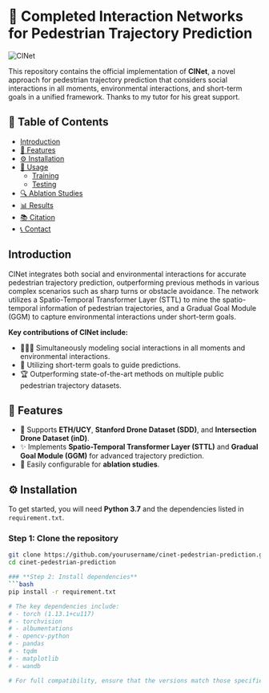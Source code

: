 # 🚶 Completed Interaction Networks for Pedestrian Trajectory Prediction

![CINet](https://via.placeholder.com/1000x300.png) <!-- 你可以用自己的图片链接替换这张图片 -->

This repository contains the official implementation of **CINet**, a novel approach for pedestrian trajectory prediction that considers social interactions in all moments, environmental interactions, and short-term goals in a unified framework. Thanks to my tutor for his great support.

## 📑 Table of Contents
- [Introduction](#introduction)
- [🚀 Features](#features)
- [⚙️ Installation](#installation)
- [📝 Usage](#usage)
  - [Training](#training)
  - [Testing](#testing)
- [🔍 Ablation Studies](#ablation-studies)
- [📊 Results](#results)
- [📚 Citation](#citation)
- [📞 Contact](#contact)

## Introduction

CINet integrates both social and environmental interactions for accurate pedestrian trajectory prediction, outperforming previous methods in various complex scenarios such as sharp turns or obstacle avoidance. The network utilizes a Spatio-Temporal Transformer Layer (STTL) to mine the spatio-temporal information of pedestrian trajectories, and a Gradual Goal Module (GGM) to capture environmental interactions under short-term goals.

**Key contributions of CINet include:**
- 🧑‍🤝‍🧑 Simultaneously modeling social interactions in all moments and environmental interactions.
- 🎯 Utilizing short-term goals to guide predictions.
- 🏆 Outperforming state-of-the-art methods on multiple public pedestrian trajectory datasets.

## 🚀 Features
- 📁 Supports **ETH/UCY**, **Stanford Drone Dataset (SDD)**, and **Intersection Drone Dataset (inD)**.
- ✨ Implements **Spatio-Temporal Transformer Layer (STTL)** and **Gradual Goal Module (GGM)** for advanced trajectory prediction.
- 🔧 Easily configurable for **ablation studies**.

## ⚙️ Installation

To get started, you will need **Python 3.7** and the dependencies listed in `requirement.txt`.

### Step 1: Clone the repository
```bash
git clone https://github.com/yourusername/cinet-pedestrian-prediction.git
cd cinet-pedestrian-prediction

### **Step 2: Install dependencies**
```bash
pip install -r requirement.txt

# The key dependencies include:
# - torch (1.13.1+cu117)
# - torchvision
# - albumentations
# - opencv-python
# - pandas
# - tqdm
# - matplotlib
# - wandb

# For full compatibility, ensure that the versions match those specified in the requirement.txt file.

